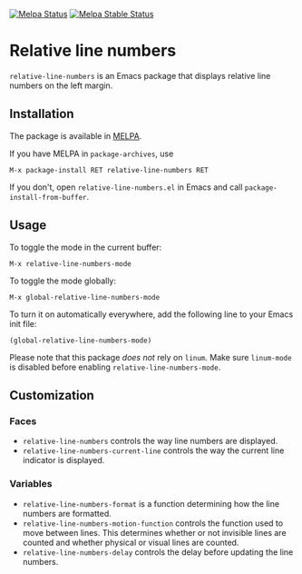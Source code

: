[![Melpa Status](http://melpa.milkbox.net/packages/relative-line-numbers-badge.svg)](http://melpa.milkbox.net/#/relative-line-numbers)
[![Melpa Stable Status](http://melpa-stable.milkbox.net/packages/relative-line-numbers-badge.svg)](http://melpa-stable.milkbox.net/#/relative-line-numbers)

# Relative line numbers

`relative-line-numbers` is an Emacs package that displays relative line numbers
on the left margin.

## Installation

The package is available in [MELPA](http://melpa.milkbox.net/).

If you have MELPA in `package-archives`, use

    M-x package-install RET relative-line-numbers RET

If you don't, open `relative-line-numbers.el` in Emacs and call
`package-install-from-buffer`.

## Usage

To toggle the mode in the current buffer:

    M-x relative-line-numbers-mode

To toggle the mode globally:

    M-x global-relative-line-numbers-mode

To turn it on automatically everywhere, add the following line to your Emacs
init file:

    (global-relative-line-numbers-mode)

Please note that this package *does not* rely on `linum`. Make sure `linum-mode`
is disabled before enabling `relative-line-numbers-mode`.

## Customization

### Faces

 * `relative-line-numbers` controls the way line numbers are displayed.
 * `relative-line-numbers-current-line` controls the way the current line
   indicator is displayed.

### Variables

 * `relative-line-numbers-format` is a function determining how the line numbers
   are formatted.
 * `relative-line-numbers-motion-function` controls the function used to move
   between lines. This determines whether or not invisible lines are counted and
   whether physical or visual lines are counted.
 * `relative-line-numbers-delay` controls the delay before updating the line
   numbers.
